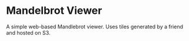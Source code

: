 # Mandelbrot Viewer

A simple web-based Mandlebrot viewer. Uses tiles generated by a friend and hosted on S3.
